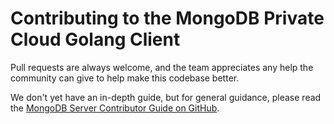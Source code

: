 Contributing to the MongoDB Private Cloud Golang Client
===================================

Pull requests are always welcome, and the team appreciates any help the community can give to help make this codebase better.

We don't yet have an in-depth guide, but for general guidance, please read the 
[MongoDB Server Contributor Guide on GitHub](https://github.com/mongodb/mongo/wiki).

